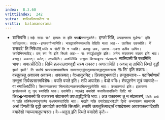 ```yaml
---
index:  8.3.60
vrittiindex:  242
sutra:  शासिवसिघसरीनां च
vritti:  balamanorama 
---
```


- शासिवसि। `सहेः साडः सः' इत्यतः स इति षष्ठ�न्तमनुवर्तते। `इण्को'रिति, `अपदान्तस्य मूर्धन्यः' इति चाधिकृतम्। तदाह--इण्कवर्गाभ्यामिति। भारद्वाजनियमात्थलि वेडिति मत्वा आह-- उवसिथ उवस्थेति। `न शसददे' ति निषेधात् `थलि च सेटी'ति न भवति। ऊषथुः ऊष, उवास--उवस ऊषिव ऊषिम। क्रादिनियमादिट्। वस् स्य ति इति स्थिते आह-- सः स्यार्द्धधातुके इति। अनेन सकारस्य तकार इति भावः। वसतु। अवसत्। वसेत्। उष्यादिति। आशीर्लिङि यासुटः कित्त्वाद्वस्य संप्रसारणे `सासिवसी'ति षत्वमिति भावः। अवात्सीदिति। सिचि हलन्तलक्षणवृद्दौ सस्य तकारः। अवात्तामिति। अवस् स् तामिति स्थिते वृद्धौ `झलो झली' ति सलोपे प्रत्ययलक्षममाश्रित्य सकाराद्यार्द्धदातुकपरत्वाद्धातुसकारस्य `सः सि' इति तकारः। वस्तुतस्तु अवात्स्व अवास्म। अवत्स्यत्। वेञ्धातुरनिट्। ञित्त्वादुभयपदी। तन्तुसन्तानः-- पटनिर्माणार्थं तन्तूनां तिर्यक्प्रसारमविशेषः। वयति वयते इति। शपि अयादेशः। वेञो वयिः। शेषपूरणेन सूत्रं व्याचष्टे--वा स्याल्लिटीति। `लिच्यन्यतरस्या'मित्यतोऽन्यतरस्यामित्यनुवृत्तेरिति भावः। उच्चारणार्थ इति। इकारस्य इत्संज्ञकत्वे तु नुम् स्यादिति भावः। उवायेति। णल#इ वयादेशे यजादित्वादकिति लिटि परे `लिट�भ्यासस्ये'ति वकारस्य संप्रासरणे उपधावृद्धिरिति भावः। अत्र यकारस्य तु न संप्रसारणं, `लिटि वयो यः'इति तन्निषेधस्यानुपदमेव वक्ष्यमामत्वादिति भावः। यद्यपि णलि वयादेशाऽभावेऽपि द्वित्वे अभ्यासस्य संप्रसारमे `अचो ञ्णिती'ति वृद्धौ आयादेशे उवायेति सिध्यति, तथापि ऊयतुरित्याद्यर्थं वयादेशस्य आवश्यकत्वादिहापि वयादेशो न्याय्यत्वादुपन्यस्तः। वे--अतुस् इति स्थिते वयादेशे कृते--


